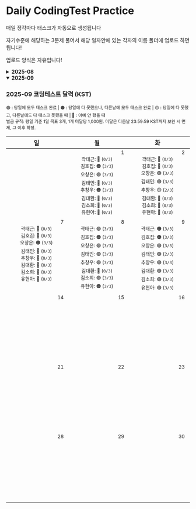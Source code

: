 # Daily CodingTest Practice
매일 정각마다 태스크가 자동으로 생성됩니다

자기수준에 해당하는 3문제 풀어서 해당 일자안에 있는 각자의 이름 폴더에 업로드 하면 됩니다!

업로드 양식은 자유입니다!

<!-- PROGRESS_START -->
<details><summary><strong>2025-08</strong></summary>

### 2025-08 코딩테스트 달력 (KST)

<sub>🟢 : 당일에 모두 태스크 완료 | 🟠 : 당일에 다 못했으나, 다른날에 모두 태스크 완료 | 🟡 : 당일에 다 못했고, 다른날에도 다 태스크 못했을 때 | 🔴 : 아예 안 했을 때<br>벌금 규칙: 평일 기준 1일 목표 3개, 1개 미달당 1,000원. 미달은 다음날 23:59:59 KST까지 보완 시 면제, 그 이후 확정.</sub>

<table><thead><tr><th>일</th><th>월</th><th>화</th><th>수</th><th>목</th><th>금</th><th>토</th><th>벌금(주)</th></tr></thead><tbody><tr><td></td><td></td><td></td><td></td><td></td><td align="center" valign="top" style="min-width:150px"><div align="right"><sub>1</sub></div><div style='font-size:13px'>곽태근: 🔴 (<code>0/3</code>)</div><div style='font-size:13px'>김호집: 🔴 (<code>0/3</code>)</div><div style='font-size:13px'>오창은: 🔴 (<code>0/3</code>)</div><div style='font-size:13px'>김태민: 🔴 (<code>0/3</code>)</div><div style='font-size:13px'>추창우: 🔴 (<code>0/3</code>)</div><div style='font-size:13px'>김대환: 🔴 (<code>0/3</code>)</div><div style='font-size:13px'>김소희: 🔴 (<code>0/3</code>)</div><div style='font-size:13px'>유현아: 🔴 (<code>0/3</code>)</div></td><td align="center" valign="top" style="min-width:150px"><div align="right"><sub>2</sub></div><div style='font-size:13px'>곽태근: 🔴 (<code>0/3</code>)</div><div style='font-size:13px'>김호집: 🔴 (<code>0/3</code>)</div><div style='font-size:13px'>오창은: 🔴 (<code>0/3</code>)</div><div style='font-size:13px'>김태민: 🔴 (<code>0/3</code>)</div><div style='font-size:13px'>추창우: 🔴 (<code>0/3</code>)</div><div style='font-size:13px'>김대환: 🔴 (<code>0/3</code>)</div><div style='font-size:13px'>김소희: 🔴 (<code>0/3</code>)</div><div style='font-size:13px'>유현아: 🔴 (<code>0/3</code>)</div></td><td align="left" valign="top" style="min-width:160px"><div><sub>2025-08-01 ~ 2025-08-02</sub></div><div style='font-size:13px'>곽태근: 3,000원</div><div style='font-size:13px'>김호집: 3,000원</div><div style='font-size:13px'>오창은: 3,000원</div><div style='font-size:13px'>김태민: 3,000원</div><div style='font-size:13px'>추창우: 3,000원</div><div style='font-size:13px'>김대환: 3,000원</div><div style='font-size:13px'>김소희: 3,000원</div><div style='font-size:13px'>유현아: 3,000원</div></td></tr><tr><td align="center" valign="top" style="min-width:150px"><div align="right"><sub>3</sub></div><div style='font-size:13px'>곽태근: 🔴 (<code>0/3</code>)</div><div style='font-size:13px'>김호집: 🔴 (<code>0/3</code>)</div><div style='font-size:13px'>오창은: 🔴 (<code>0/3</code>)</div><div style='font-size:13px'>김태민: 🔴 (<code>0/3</code>)</div><div style='font-size:13px'>추창우: 🔴 (<code>0/3</code>)</div><div style='font-size:13px'>김대환: 🔴 (<code>0/3</code>)</div><div style='font-size:13px'>김소희: 🔴 (<code>0/3</code>)</div><div style='font-size:13px'>유현아: 🔴 (<code>0/3</code>)</div></td><td align="center" valign="top" style="min-width:150px"><div align="right"><sub>4</sub></div><div style='font-size:13px'>곽태근: 🔴 (<code>0/3</code>)</div><div style='font-size:13px'>김호집: 🔴 (<code>0/3</code>)</div><div style='font-size:13px'>오창은: 🔴 (<code>0/3</code>)</div><div style='font-size:13px'>김태민: 🔴 (<code>0/3</code>)</div><div style='font-size:13px'>추창우: 🔴 (<code>0/3</code>)</div><div style='font-size:13px'>김대환: 🔴 (<code>0/3</code>)</div><div style='font-size:13px'>김소희: 🔴 (<code>0/3</code>)</div><div style='font-size:13px'>유현아: 🔴 (<code>0/3</code>)</div></td><td align="center" valign="top" style="min-width:150px"><div align="right"><sub>5</sub></div><div style='font-size:13px'>곽태근: 🔴 (<code>0/3</code>)</div><div style='font-size:13px'>김호집: 🔴 (<code>0/3</code>)</div><div style='font-size:13px'>오창은: 🔴 (<code>0/3</code>)</div><div style='font-size:13px'>김태민: 🔴 (<code>0/3</code>)</div><div style='font-size:13px'>추창우: 🔴 (<code>0/3</code>)</div><div style='font-size:13px'>김대환: 🔴 (<code>0/3</code>)</div><div style='font-size:13px'>김소희: 🔴 (<code>0/3</code>)</div><div style='font-size:13px'>유현아: 🔴 (<code>0/3</code>)</div></td><td align="center" valign="top" style="min-width:150px"><div align="right"><sub>6</sub></div><div style='font-size:13px'>곽태근: 🔴 (<code>0/3</code>)</div><div style='font-size:13px'>김호집: 🔴 (<code>0/3</code>)</div><div style='font-size:13px'>오창은: 🔴 (<code>0/3</code>)</div><div style='font-size:13px'>김태민: 🔴 (<code>0/3</code>)</div><div style='font-size:13px'>추창우: 🔴 (<code>0/3</code>)</div><div style='font-size:13px'>김대환: 🔴 (<code>0/3</code>)</div><div style='font-size:13px'>김소희: 🔴 (<code>0/3</code>)</div><div style='font-size:13px'>유현아: 🔴 (<code>0/3</code>)</div></td><td align="center" valign="top" style="min-width:150px"><div align="right"><sub>7</sub></div><div style='font-size:13px'>곽태근: 🔴 (<code>0/3</code>)</div><div style='font-size:13px'>김호집: 🔴 (<code>0/3</code>)</div><div style='font-size:13px'>오창은: 🔴 (<code>0/3</code>)</div><div style='font-size:13px'>김태민: 🔴 (<code>0/3</code>)</div><div style='font-size:13px'>추창우: 🔴 (<code>0/3</code>)</div><div style='font-size:13px'>김대환: 🔴 (<code>0/3</code>)</div><div style='font-size:13px'>김소희: 🔴 (<code>0/3</code>)</div><div style='font-size:13px'>유현아: 🔴 (<code>0/3</code>)</div></td><td align="center" valign="top" style="min-width:150px"><div align="right"><sub>8</sub></div><div style='font-size:13px'>곽태근: 🔴 (<code>0/3</code>)</div><div style='font-size:13px'>김호집: 🔴 (<code>0/3</code>)</div><div style='font-size:13px'>오창은: 🔴 (<code>0/3</code>)</div><div style='font-size:13px'>김태민: 🔴 (<code>0/3</code>)</div><div style='font-size:13px'>추창우: 🔴 (<code>0/3</code>)</div><div style='font-size:13px'>김대환: 🔴 (<code>0/3</code>)</div><div style='font-size:13px'>김소희: 🔴 (<code>0/3</code>)</div><div style='font-size:13px'>유현아: 🔴 (<code>0/3</code>)</div></td><td align="center" valign="top" style="min-width:150px"><div align="right"><sub>9</sub></div><div style='font-size:13px'>곽태근: 🔴 (<code>0/3</code>)</div><div style='font-size:13px'>김호집: 🔴 (<code>0/3</code>)</div><div style='font-size:13px'>오창은: 🔴 (<code>0/3</code>)</div><div style='font-size:13px'>김태민: 🔴 (<code>0/3</code>)</div><div style='font-size:13px'>추창우: 🔴 (<code>0/3</code>)</div><div style='font-size:13px'>김대환: 🔴 (<code>0/3</code>)</div><div style='font-size:13px'>김소희: 🔴 (<code>0/3</code>)</div><div style='font-size:13px'>유현아: 🔴 (<code>0/3</code>)</div></td><td align="left" valign="top" style="min-width:160px"><div><sub>2025-08-03 ~ 2025-08-09</sub></div><div style='font-size:13px'>곽태근: 15,000원</div><div style='font-size:13px'>김호집: 15,000원</div><div style='font-size:13px'>오창은: 15,000원</div><div style='font-size:13px'>김태민: 15,000원</div><div style='font-size:13px'>추창우: 15,000원</div><div style='font-size:13px'>김대환: 15,000원</div><div style='font-size:13px'>김소희: 15,000원</div><div style='font-size:13px'>유현아: 15,000원</div></td></tr><tr><td align="center" valign="top" style="min-width:150px"><div align="right"><sub>10</sub></div><div style='font-size:13px'>곽태근: 🔴 (<code>0/3</code>)</div><div style='font-size:13px'>김호집: 🔴 (<code>0/3</code>)</div><div style='font-size:13px'>오창은: 🔴 (<code>0/3</code>)</div><div style='font-size:13px'>김태민: 🔴 (<code>0/3</code>)</div><div style='font-size:13px'>추창우: 🔴 (<code>0/3</code>)</div><div style='font-size:13px'>김대환: 🔴 (<code>0/3</code>)</div><div style='font-size:13px'>김소희: 🔴 (<code>0/3</code>)</div><div style='font-size:13px'>유현아: 🔴 (<code>0/3</code>)</div></td><td align="center" valign="top" style="min-width:150px"><div align="right"><sub>11</sub></div><div style='font-size:13px'>곽태근: 🔴 (<code>0/3</code>)</div><div style='font-size:13px'>김호집: 🔴 (<code>0/3</code>)</div><div style='font-size:13px'>오창은: 🔴 (<code>0/3</code>)</div><div style='font-size:13px'>김태민: 🔴 (<code>0/3</code>)</div><div style='font-size:13px'>추창우: 🔴 (<code>0/3</code>)</div><div style='font-size:13px'>김대환: 🔴 (<code>0/3</code>)</div><div style='font-size:13px'>김소희: 🔴 (<code>0/3</code>)</div><div style='font-size:13px'>유현아: 🔴 (<code>0/3</code>)</div></td><td align="center" valign="top" style="min-width:150px"><div align="right"><sub>12</sub></div><div style='font-size:13px'>곽태근: 🟢 (<code>0/3</code>)</div><div style='font-size:13px'>김호집: 🟢 (<code>0/3</code>)</div><div style='font-size:13px'>오창은: 🟢 (<code>0/3</code>)</div><div style='font-size:13px'>김태민: 🟢 (<code>0/3</code>)</div><div style='font-size:13px'>추창우: 🟢 (<code>0/3</code>)</div><div style='font-size:13px'>김대환: 🔴 (<code>0/3</code>)</div><div style='font-size:13px'>김소희: 🔴 (<code>0/3</code>)</div><div style='font-size:13px'>유현아: 🔴 (<code>0/3</code>)</div></td><td align="center" valign="top" style="min-width:150px"><div align="right"><sub>13</sub></div><div style='font-size:13px'>곽태근: 🟢 (<code>3/3</code>)</div><div style='font-size:13px'>김호집: 🟢 (<code>3/3</code>)</div><div style='font-size:13px'>오창은: 🟢 (<code>4/3</code>)</div><div style='font-size:13px'>김태민: 🟢 (<code>3/3</code>)</div><div style='font-size:13px'>추창우: 🟠 (<code>3/3</code>)</div><div style='font-size:13px'>김대환: 🔴 (<code>0/3</code>)</div><div style='font-size:13px'>김소희: 🔴 (<code>0/3</code>)</div><div style='font-size:13px'>유현아: 🔴 (<code>0/3</code>)</div></td><td align="center" valign="top" style="min-width:150px"><div align="right"><sub>14</sub></div><div style='font-size:13px'>곽태근: 🟠 (<code>3/3</code>)</div><div style='font-size:13px'>김호집: 🟢 (<code>3/3</code>)</div><div style='font-size:13px'>오창은: 🟢 (<code>3/3</code>)</div><div style='font-size:13px'>김태민: 🟢 (<code>3/3</code>)</div><div style='font-size:13px'>추창우: 🟠 (<code>3/3</code>)</div><div style='font-size:13px'>김대환: 🔴 (<code>0/3</code>)</div><div style='font-size:13px'>김소희: 🔴 (<code>0/3</code>)</div><div style='font-size:13px'>유현아: 🔴 (<code>0/3</code>)</div></td><td align="center" valign="top" style="min-width:150px"><div align="right"><sub>15</sub></div><div style='font-size:13px'>곽태근: 🔴 (<code>0/3</code>)</div><div style='font-size:13px'>김호집: 🟠 (<code>3/3</code>)</div><div style='font-size:13px'>오창은: 🟠 (<code>3/3</code>)</div><div style='font-size:13px'>김태민: 🟢 (<code>3/3</code>)</div><div style='font-size:13px'>추창우: 🟠 (<code>3/3</code>)</div><div style='font-size:13px'>김대환: 🔴 (<code>0/3</code>)</div><div style='font-size:13px'>김소희: 🔴 (<code>0/3</code>)</div><div style='font-size:13px'>유현아: 🔴 (<code>0/3</code>)</div></td><td align="center" valign="top" style="min-width:150px"><div align="right"><sub>16</sub></div><div style='font-size:13px'>곽태근: 🔴 (<code>0/3</code>)</div><div style='font-size:13px'>김호집: 🟠 (<code>3/3</code>)</div><div style='font-size:13px'>오창은: 🟢 (<code>3/3</code>)</div><div style='font-size:13px'>김태민: 🟠 (<code>3/3</code>)</div><div style='font-size:13px'>추창우: 🟠 (<code>3/3</code>)</div><div style='font-size:13px'>김대환: 🔴 (<code>0/3</code>)</div><div style='font-size:13px'>김소희: 🔴 (<code>0/3</code>)</div><div style='font-size:13px'>유현아: 🔴 (<code>0/3</code>)</div></td><td align="left" valign="top" style="min-width:160px"><div><sub>2025-08-10 ~ 2025-08-16</sub></div><div style='font-size:13px'>곽태근: 9,000원</div><div style='font-size:13px'>김호집: 9,000원</div><div style='font-size:13px'>오창은: 6,000원</div><div style='font-size:13px'>김태민: 6,000원</div><div style='font-size:13px'>추창우: 6,000원</div><div style='font-size:13px'>김대환: 15,000원</div><div style='font-size:13px'>김소희: 15,000원</div><div style='font-size:13px'>유현아: 15,000원</div></td></tr><tr><td align="center" valign="top" style="min-width:150px"><div align="right"><sub>17</sub></div><div style='font-size:13px'>곽태근: 🔴 (<code>0/3</code>)</div><div style='font-size:13px'>김호집: 🟠 (<code>3/3</code>)</div><div style='font-size:13px'>오창은: 🟠 (<code>3/3</code>)</div><div style='font-size:13px'>김태민: 🟡 (<code>1/3</code>)</div><div style='font-size:13px'>추창우: 🟠 (<code>3/3</code>)</div><div style='font-size:13px'>김대환: 🔴 (<code>0/3</code>)</div><div style='font-size:13px'>김소희: 🔴 (<code>0/3</code>)</div><div style='font-size:13px'>유현아: 🔴 (<code>0/3</code>)</div></td><td align="center" valign="top" style="min-width:150px"><div align="right"><sub>18</sub></div><div style='font-size:13px'>곽태근: 🟢 (<code>3/3</code>)</div><div style='font-size:13px'>김호집: 🟠 (<code>3/3</code>)</div><div style='font-size:13px'>오창은: 🟢 (<code>3/3</code>)</div><div style='font-size:13px'>김태민: 🟢 (<code>3/3</code>)</div><div style='font-size:13px'>추창우: 🟠 (<code>3/3</code>)</div><div style='font-size:13px'>김대환: 🔴 (<code>0/3</code>)</div><div style='font-size:13px'>김소희: 🔴 (<code>0/3</code>)</div><div style='font-size:13px'>유현아: 🔴 (<code>0/3</code>)</div></td><td align="center" valign="top" style="min-width:150px"><div align="right"><sub>19</sub></div><div style='font-size:13px'>곽태근: 🟢 (<code>3/3</code>)</div><div style='font-size:13px'>김호집: 🟠 (<code>3/3</code>)</div><div style='font-size:13px'>오창은: 🟢 (<code>3/3</code>)</div><div style='font-size:13px'>김태민: 🟢 (<code>3/3</code>)</div><div style='font-size:13px'>추창우: 🔴 (<code>0/3</code>)</div><div style='font-size:13px'>김대환: 🔴 (<code>0/3</code>)</div><div style='font-size:13px'>김소희: 🔴 (<code>0/3</code>)</div><div style='font-size:13px'>유현아: 🔴 (<code>0/3</code>)</div></td><td align="center" valign="top" style="min-width:150px"><div align="right"><sub>20</sub></div><div style='font-size:13px'>곽태근: 🟢 (<code>3/3</code>)</div><div style='font-size:13px'>김호집: 🟠 (<code>3/3</code>)</div><div style='font-size:13px'>오창은: 🟢 (<code>3/3</code>)</div><div style='font-size:13px'>김태민: 🟢 (<code>3/3</code>)</div><div style='font-size:13px'>추창우: 🔴 (<code>0/3</code>)</div><div style='font-size:13px'>김대환: 🔴 (<code>0/3</code>)</div><div style='font-size:13px'>김소희: 🔴 (<code>0/3</code>)</div><div style='font-size:13px'>유현아: 🔴 (<code>0/3</code>)</div></td><td align="center" valign="top" style="min-width:150px"><div align="right"><sub>21</sub></div><div style='font-size:13px'>곽태근: 🟡 (<code>1/3</code>)</div><div style='font-size:13px'>김호집: 🟠 (<code>3/3</code>)</div><div style='font-size:13px'>오창은: 🟢 (<code>3/3</code>)</div><div style='font-size:13px'>김태민: 🟢 (<code>3/3</code>)</div><div style='font-size:13px'>추창우: 🔴 (<code>0/3</code>)</div><div style='font-size:13px'>김대환: 🔴 (<code>0/3</code>)</div><div style='font-size:13px'>김소희: 🔴 (<code>0/3</code>)</div><div style='font-size:13px'>유현아: 🔴 (<code>0/3</code>)</div></td><td align="center" valign="top" style="min-width:150px"><div align="right"><sub>22</sub></div><div style='font-size:13px'>곽태근: 🔴 (<code>0/3</code>)</div><div style='font-size:13px'>김호집: 🔴 (<code>0/3</code>)</div><div style='font-size:13px'>오창은: 🟢 (<code>3/3</code>)</div><div style='font-size:13px'>김태민: 🟢 (<code>3/3</code>)</div><div style='font-size:13px'>추창우: 🔴 (<code>0/3</code>)</div><div style='font-size:13px'>김대환: 🔴 (<code>0/3</code>)</div><div style='font-size:13px'>김소희: 🔴 (<code>0/3</code>)</div><div style='font-size:13px'>유현아: 🔴 (<code>0/3</code>)</div></td><td align="center" valign="top" style="min-width:150px"><div align="right"><sub>23</sub></div><div style='font-size:13px'>곽태근: 🔴 (<code>0/3</code>)</div><div style='font-size:13px'>김호집: 🔴 (<code>0/3</code>)</div><div style='font-size:13px'>오창은: 🟢 (<code>3/3</code>)</div><div style='font-size:13px'>김태민: 🔴 (<code>0/3</code>)</div><div style='font-size:13px'>추창우: 🔴 (<code>0/3</code>)</div><div style='font-size:13px'>김대환: 🔴 (<code>0/3</code>)</div><div style='font-size:13px'>김소희: 🔴 (<code>0/3</code>)</div><div style='font-size:13px'>유현아: 🔴 (<code>0/3</code>)</div></td><td align="left" valign="top" style="min-width:160px"><div><sub>2025-08-17 ~ 2025-08-23</sub></div><div style='font-size:13px'>곽태근: 5,000원</div><div style='font-size:13px'>김호집: 12,000원</div><div style='font-size:13px'>오창은: 0원</div><div style='font-size:13px'>김태민: 0원</div><div style='font-size:13px'>추창우: 12,000원</div><div style='font-size:13px'>김대환: 15,000원</div><div style='font-size:13px'>김소희: 15,000원</div><div style='font-size:13px'>유현아: 15,000원</div></td></tr><tr><td align="center" valign="top" style="min-width:150px"><div align="right"><sub>24</sub></div><div style='font-size:13px'>곽태근: 🔴 (<code>0/3</code>)</div><div style='font-size:13px'>김호집: 🔴 (<code>0/3</code>)</div><div style='font-size:13px'>오창은: 🟢 (<code>3/3</code>)</div><div style='font-size:13px'>김태민: 🔴 (<code>0/3</code>)</div><div style='font-size:13px'>추창우: 🔴 (<code>0/3</code>)</div><div style='font-size:13px'>김대환: 🔴 (<code>0/3</code>)</div><div style='font-size:13px'>김소희: 🔴 (<code>0/3</code>)</div><div style='font-size:13px'>유현아: 🔴 (<code>0/3</code>)</div></td><td align="center" valign="top" style="min-width:150px"><div align="right"><sub>25</sub></div><div style='font-size:13px'>곽태근: 🔴 (<code>0/3</code>)</div><div style='font-size:13px'>김호집: 🔴 (<code>0/3</code>)</div><div style='font-size:13px'>오창은: 🟢 (<code>3/3</code>)</div><div style='font-size:13px'>김태민: 🟢 (<code>3/3</code>)</div><div style='font-size:13px'>추창우: 🟡 (<code>1/3</code>)</div><div style='font-size:13px'>김대환: 🔴 (<code>0/3</code>)</div><div style='font-size:13px'>김소희: 🔴 (<code>0/3</code>)</div><div style='font-size:13px'>유현아: 🔴 (<code>0/3</code>)</div></td><td align="center" valign="top" style="min-width:150px"><div align="right"><sub>26</sub></div><div style='font-size:13px'>곽태근: 🔴 (<code>0/3</code>)</div><div style='font-size:13px'>김호집: 🔴 (<code>0/3</code>)</div><div style='font-size:13px'>오창은: 🟢 (<code>3/3</code>)</div><div style='font-size:13px'>김태민: 🟢 (<code>3/3</code>)</div><div style='font-size:13px'>추창우: 🔴 (<code>0/3</code>)</div><div style='font-size:13px'>김대환: 🔴 (<code>0/3</code>)</div><div style='font-size:13px'>김소희: 🔴 (<code>0/3</code>)</div><div style='font-size:13px'>유현아: 🔴 (<code>0/3</code>)</div></td><td align="center" valign="top" style="min-width:150px"><div align="right"><sub>27</sub></div><div style='font-size:13px'>곽태근: 🔴 (<code>0/3</code>)</div><div style='font-size:13px'>김호집: 🔴 (<code>0/3</code>)</div><div style='font-size:13px'>오창은: 🟢 (<code>3/3</code>)</div><div style='font-size:13px'>김태민: 🟢 (<code>4/3</code>)</div><div style='font-size:13px'>추창우: 🔴 (<code>0/3</code>)</div><div style='font-size:13px'>김대환: 🔴 (<code>0/3</code>)</div><div style='font-size:13px'>김소희: 🔴 (<code>0/3</code>)</div><div style='font-size:13px'>유현아: 🔴 (<code>0/3</code>)</div></td><td align="center" valign="top" style="min-width:150px"><div align="right"><sub>28</sub></div><div style='font-size:13px'>곽태근: 🔴 (<code>0/3</code>)</div><div style='font-size:13px'>김호집: 🔴 (<code>0/3</code>)</div><div style='font-size:13px'>오창은: 🟢 (<code>3/3</code>)</div><div style='font-size:13px'>김태민: 🟢 (<code>3/3</code>)</div><div style='font-size:13px'>추창우: 🟡 (<code>2/3</code>)</div><div style='font-size:13px'>김대환: 🔴 (<code>0/3</code>)</div><div style='font-size:13px'>김소희: 🔴 (<code>0/3</code>)</div><div style='font-size:13px'>유현아: 🔴 (<code>0/3</code>)</div></td><td align="center" valign="top" style="min-width:150px"><div align="right"><sub>29</sub></div><div style='font-size:13px'>곽태근: 🔴 (<code>0/3</code>)</div><div style='font-size:13px'>김호집: 🔴 (<code>0/3</code>)</div><div style='font-size:13px'>오창은: 🟢 (<code>3/3</code>)</div><div style='font-size:13px'>김태민: 🟢 (<code>2/3</code>)</div><div style='font-size:13px'>추창우: 🔴 (<code>0/3</code>)</div><div style='font-size:13px'>김대환: 🔴 (<code>0/3</code>)</div><div style='font-size:13px'>김소희: 🔴 (<code>0/3</code>)</div><div style='font-size:13px'>유현아: 🔴 (<code>0/3</code>)</div></td><td align="center" valign="top" style="min-width:150px"><div align="right"><sub>30</sub></div><div style='font-size:13px'>곽태근: 🔴 (<code>0/3</code>)</div><div style='font-size:13px'>김호집: 🔴 (<code>0/3</code>)</div><div style='font-size:13px'>오창은: 🟢 (<code>3/3</code>)</div><div style='font-size:13px'>김태민: 🔴 (<code>0/3</code>)</div><div style='font-size:13px'>추창우: 🔴 (<code>0/3</code>)</div><div style='font-size:13px'>김대환: 🔴 (<code>0/3</code>)</div><div style='font-size:13px'>김소희: 🔴 (<code>0/3</code>)</div><div style='font-size:13px'>유현아: 🔴 (<code>0/3</code>)</div></td><td align="left" valign="top" style="min-width:160px"><div><sub>2025-08-24 ~ 2025-08-30</sub></div><div style='font-size:13px'>곽태근: 15,000원</div><div style='font-size:13px'>김호집: 15,000원</div><div style='font-size:13px'>오창은: 0원</div><div style='font-size:13px'>김태민: 1,000원</div><div style='font-size:13px'>추창우: 14,000원</div><div style='font-size:13px'>김대환: 15,000원</div><div style='font-size:13px'>김소희: 15,000원</div><div style='font-size:13px'>유현아: 15,000원</div></td></tr><tr><td align="center" valign="top" style="min-width:150px"><div align="right"><sub>31</sub></div><div style='font-size:13px'>곽태근: 🔴 (<code>0/3</code>)</div><div style='font-size:13px'>김호집: 🔴 (<code>0/3</code>)</div><div style='font-size:13px'>오창은: 🟢 (<code>3/3</code>)</div><div style='font-size:13px'>김태민: 🔴 (<code>0/3</code>)</div><div style='font-size:13px'>추창우: 🔴 (<code>0/3</code>)</div><div style='font-size:13px'>김대환: 🔴 (<code>0/3</code>)</div><div style='font-size:13px'>김소희: 🔴 (<code>0/3</code>)</div><div style='font-size:13px'>유현아: 🔴 (<code>0/3</code>)</div></td><td></td><td></td><td></td><td></td><td></td><td></td><td align="left" valign="top" style="min-width:160px"><div><sub>2025-08-31 ~ 2025-08-31</sub></div><div style='font-size:13px'>곽태근: 0원</div><div style='font-size:13px'>김호집: 0원</div><div style='font-size:13px'>오창은: 0원</div><div style='font-size:13px'>김태민: 0원</div><div style='font-size:13px'>추창우: 0원</div><div style='font-size:13px'>김대환: 0원</div><div style='font-size:13px'>김소희: 0원</div><div style='font-size:13px'>유현아: 0원</div></td></tr></tbody></table>

</details>

<details open><summary><strong>2025-09</strong></summary>

### 2025-09 코딩테스트 달력 (KST)

<sub>🟢 : 당일에 모두 태스크 완료 | 🟠 : 당일에 다 못했으나, 다른날에 모두 태스크 완료 | 🟡 : 당일에 다 못했고, 다른날에도 다 태스크 못했을 때 | 🔴 : 아예 안 했을 때<br>벌금 규칙: 평일 기준 1일 목표 3개, 1개 미달당 1,000원. 미달은 다음날 23:59:59 KST까지 보완 시 면제, 그 이후 확정.</sub>

<table><thead><tr><th>일</th><th>월</th><th>화</th><th>수</th><th>목</th><th>금</th><th>토</th><th>벌금(주)</th></tr></thead><tbody><tr><td></td><td align="center" valign="top" style="min-width:150px"><div align="right"><sub>1</sub></div><div style='font-size:13px'>곽태근: 🔴 (<code>0/3</code>)</div><div style='font-size:13px'>김호집: 🟠 (<code>3/3</code>)</div><div style='font-size:13px'>오창은: 🟢 (<code>3/3</code>)</div><div style='font-size:13px'>김태민: 🔴 (<code>0/3</code>)</div><div style='font-size:13px'>추창우: 🟠 (<code>3/3</code>)</div><div style='font-size:13px'>김대환: 🔴 (<code>0/3</code>)</div><div style='font-size:13px'>김소희: 🔴 (<code>0/3</code>)</div><div style='font-size:13px'>유현아: 🔴 (<code>0/3</code>)</div></td><td align="center" valign="top" style="min-width:150px"><div align="right"><sub>2</sub></div><div style='font-size:13px'>곽태근: 🔴 (<code>0/3</code>)</div><div style='font-size:13px'>김호집: 🔴 (<code>0/3</code>)</div><div style='font-size:13px'>오창은: 🟢 (<code>3/3</code>)</div><div style='font-size:13px'>김태민: 🟢 (<code>3/3</code>)</div><div style='font-size:13px'>추창우: 🟡 (<code>2/3</code>)</div><div style='font-size:13px'>김대환: 🔴 (<code>0/3</code>)</div><div style='font-size:13px'>김소희: 🔴 (<code>0/3</code>)</div><div style='font-size:13px'>유현아: 🔴 (<code>0/3</code>)</div></td><td align="center" valign="top" style="min-width:150px"><div align="right"><sub>3</sub></div><div style='font-size:13px'>곽태근: 🔴 (<code>0/3</code>)</div><div style='font-size:13px'>김호집: 🔴 (<code>0/3</code>)</div><div style='font-size:13px'>오창은: 🟢 (<code>3/3</code>)</div><div style='font-size:13px'>김태민: 🟢 (<code>3/3</code>)</div><div style='font-size:13px'>추창우: 🔴 (<code>0/3</code>)</div><div style='font-size:13px'>김대환: 🟠 (<code>3/3</code>)</div><div style='font-size:13px'>김소희: 🔴 (<code>0/3</code>)</div><div style='font-size:13px'>유현아: 🔴 (<code>0/3</code>)</div></td><td align="center" valign="top" style="min-width:150px"><div align="right"><sub>4</sub></div><div style='font-size:13px'>곽태근: 🔴 (<code>0/3</code>)</div><div style='font-size:13px'>김호집: 🔴 (<code>0/3</code>)</div><div style='font-size:13px'>오창은: 🟢 (<code>3/3</code>)</div><div style='font-size:13px'>김태민: 🟡 (<code>1/3</code>)</div><div style='font-size:13px'>추창우: 🟡 (<code>1/3</code>)</div><div style='font-size:13px'>김대환: 🟢 (<code>2/3</code>)</div><div style='font-size:13px'>김소희: 🔴 (<code>0/3</code>)</div><div style='font-size:13px'>유현아: 🔴 (<code>0/3</code>)</div></td><td align="center" valign="top" style="min-width:150px"><div align="right"><sub>5</sub></div><div style='font-size:13px'>곽태근: 🔴 (<code>0/3</code>)</div><div style='font-size:13px'>김호집: 🔴 (<code>0/3</code>)</div><div style='font-size:13px'>오창은: 🟢 (<code>3/3</code>)</div><div style='font-size:13px'>김태민: 🔴 (<code>0/3</code>)</div><div style='font-size:13px'>추창우: 🔴 (<code>0/3</code>)</div><div style='font-size:13px'>김대환: 🔴 (<code>0/3</code>)</div><div style='font-size:13px'>김소희: 🟠 (<code>3/3</code>)</div><div style='font-size:13px'>유현아: 🔴 (<code>0/3</code>)</div></td><td align="center" valign="top" style="min-width:150px"><div align="right"><sub>6</sub></div><div style='font-size:13px'>곽태근: 🔴 (<code>0/3</code>)</div><div style='font-size:13px'>김호집: 🔴 (<code>0/3</code>)</div><div style='font-size:13px'>오창은: 🟢 (<code>3/3</code>)</div><div style='font-size:13px'>김태민: 🔴 (<code>0/3</code>)</div><div style='font-size:13px'>추창우: 🔴 (<code>0/3</code>)</div><div style='font-size:13px'>김대환: 🔴 (<code>0/3</code>)</div><div style='font-size:13px'>김소희: 🔴 (<code>0/3</code>)</div><div style='font-size:13px'>유현아: 🔴 (<code>0/3</code>)</div></td><td align="left" valign="top" style="min-width:160px"><div><sub>2025-09-01 ~ 2025-09-06</sub></div><div style='font-size:13px'>곽태근: 15,000원</div><div style='font-size:13px'>김호집: 12,000원</div><div style='font-size:13px'>오창은: 0원</div><div style='font-size:13px'>김태민: 8,000원</div><div style='font-size:13px'>추창우: 10,000원</div><div style='font-size:13px'>김대환: 10,000원</div><div style='font-size:13px'>김소희: 12,000원</div><div style='font-size:13px'>유현아: 15,000원</div></td></tr><tr><td align="center" valign="top" style="min-width:150px"><div align="right"><sub>7</sub></div><div style='font-size:13px'>곽태근: 🔴 (<code>0/3</code>)</div><div style='font-size:13px'>김호집: 🔴 (<code>0/3</code>)</div><div style='font-size:13px'>오창은: 🟠 (<code>3/3</code>)</div><div style='font-size:13px'>김태민: 🔴 (<code>0/3</code>)</div><div style='font-size:13px'>추창우: 🔴 (<code>0/3</code>)</div><div style='font-size:13px'>김대환: 🔴 (<code>0/3</code>)</div><div style='font-size:13px'>김소희: 🔴 (<code>0/3</code>)</div><div style='font-size:13px'>유현아: 🔴 (<code>0/3</code>)</div></td><td align="center" valign="top" style="min-width:150px"><div align="right"><sub>8</sub></div><div style='font-size:13px'>곽태근: 🟢 (<code>3/3</code>)</div><div style='font-size:13px'>김호집: 🟠 (<code>3/3</code>)</div><div style='font-size:13px'>오창은: 🟢 (<code>3/3</code>)</div><div style='font-size:13px'>김태민: 🟢 (<code>3/3</code>)</div><div style='font-size:13px'>추창우: 🟢 (<code>3/3</code>)</div><div style='font-size:13px'>김대환: 🔴 (<code>0/3</code>)</div><div style='font-size:13px'>김소희: 🟢 (<code>3/3</code>)</div><div style='font-size:13px'>유현아: 🟠 (<code>3/3</code>)</div></td><td align="center" valign="top" style="min-width:150px"><div align="right"><sub>9</sub></div><div style='font-size:13px'>곽태근: 🟠 (<code>3/3</code>)</div><div style='font-size:13px'>김호집: 🟠 (<code>3/3</code>)</div><div style='font-size:13px'>오창은: 🟢 (<code>3/3</code>)</div><div style='font-size:13px'>김태민: 🟢 (<code>2/3</code>)</div><div style='font-size:13px'>추창우: 🟢 (<code>3/3</code>)</div><div style='font-size:13px'>김대환: 🟢 (<code>3/3</code>)</div><div style='font-size:13px'>김소희: 🟢 (<code>3/3</code>)</div><div style='font-size:13px'>유현아: 🟢 (<code>3/3</code>)</div></td><td align="center" valign="top" style="min-width:150px"><div align="right"><sub>10</sub></div><div style='font-size:13px'>곽태근: 🟠 (<code>3/3</code>)</div><div style='font-size:13px'>김호집: 🔴 (<code>0/3</code>)</div><div style='font-size:13px'>오창은: 🟢 (<code>3/3</code>)</div><div style='font-size:13px'>김태민: 🟡 (<code>1/3</code>)</div><div style='font-size:13px'>추창우: 🟢 (<code>3/3</code>)</div><div style='font-size:13px'>김대환: 🔴 (<code>0/3</code>)</div><div style='font-size:13px'>김소희: 🟢 (<code>3/3</code>)</div><div style='font-size:13px'>유현아: 🟠 (<code>3/3</code>)</div></td><td align="center" valign="top" style="min-width:150px"><div align="right"><sub>11</sub></div><div style='font-size:13px'>곽태근: 🟠 (<code>3/3</code>)</div><div style='font-size:13px'>김호집: 🟠 (<code>3/3</code>)</div><div style='font-size:13px'>오창은: 🟢 (<code>3/3</code>)</div><div style='font-size:13px'>김태민: 🟢 (<code>3/3</code>)</div><div style='font-size:13px'>추창우: 🟠 (<code>3/3</code>)</div><div style='font-size:13px'>김대환: 🔴 (<code>0/3</code>)</div><div style='font-size:13px'>김소희: 🟢 (<code>2/3</code>)</div><div style='font-size:13px'>유현아: 🟠 (<code>3/3</code>)</div></td><td align="center" valign="top" style="min-width:150px"><div align="right"><sub>12</sub></div><div style='font-size:13px'>곽태근: 🔴 (<code>0/3</code>)</div><div style='font-size:13px'>김호집: 🟠 (<code>3/3</code>)</div><div style='font-size:13px'>오창은: 🟠 (<code>3/3</code>)</div><div style='font-size:13px'>김태민: 🟠 (<code>3/3</code>)</div><div style='font-size:13px'>추창우: 🟠 (<code>3/3</code>)</div><div style='font-size:13px'>김대환: 🔴 (<code>0/3</code>)</div><div style='font-size:13px'>김소희: 🟢 (<code>3/3</code>)</div><div style='font-size:13px'>유현아: 🟠 (<code>3/3</code>)</div></td><td align="center" valign="top" style="min-width:150px"><div align="right"><sub>13</sub></div><div style='font-size:13px'>곽태근: 🔴 (<code>0/3</code>)</div><div style='font-size:13px'>김호집: 🔴 (<code>0/3</code>)</div><div style='font-size:13px'>오창은: 🔴 (<code>0/3</code>)</div><div style='font-size:13px'>김태민: 🟡 (<code>0/3</code>)</div><div style='font-size:13px'>추창우: 🔴 (<code>0/3</code>)</div><div style='font-size:13px'>김대환: 🔴 (<code>0/3</code>)</div><div style='font-size:13px'>김소희: 🔴 (<code>0/3</code>)</div><div style='font-size:13px'>유현아: 🔴 (<code>0/3</code>)</div></td><td align="left" valign="top" style="min-width:160px"><div><sub>2025-09-07 ~ 2025-09-13</sub></div><div style='font-size:13px'>곽태근: 3,000원</div><div style='font-size:13px'>김호집: 3,000원</div><div style='font-size:13px'>오창은: 0원</div><div style='font-size:13px'>김태민: 3,000원</div><div style='font-size:13px'>추창우: 0원</div><div style='font-size:13px'>김대환: 12,000원</div><div style='font-size:13px'>김소희: 1,000원</div><div style='font-size:13px'>유현아: 0원</div></td></tr><tr><td align="center" valign="top"><div align="right"><sub>14</sub></div></td><td align="center" valign="top"><div align="right"><sub>15</sub></div></td><td align="center" valign="top"><div align="right"><sub>16</sub></div></td><td align="center" valign="top"><div align="right"><sub>17</sub></div></td><td align="center" valign="top"><div align="right"><sub>18</sub></div></td><td align="center" valign="top"><div align="right"><sub>19</sub></div></td><td align="center" valign="top"><div align="right"><sub>20</sub></div></td><td align="left" valign="top" style="min-width:160px"><div><sub>2025-09-14 ~ 2025-09-20</sub></div><div style='font-size:13px'>곽태근: 0원</div><div style='font-size:13px'>김호집: 0원</div><div style='font-size:13px'>오창은: 0원</div><div style='font-size:13px'>김태민: 0원</div><div style='font-size:13px'>추창우: 0원</div><div style='font-size:13px'>김대환: 0원</div><div style='font-size:13px'>김소희: 0원</div><div style='font-size:13px'>유현아: 0원</div></td></tr><tr><td align="center" valign="top"><div align="right"><sub>21</sub></div></td><td align="center" valign="top"><div align="right"><sub>22</sub></div></td><td align="center" valign="top"><div align="right"><sub>23</sub></div></td><td align="center" valign="top"><div align="right"><sub>24</sub></div></td><td align="center" valign="top"><div align="right"><sub>25</sub></div></td><td align="center" valign="top"><div align="right"><sub>26</sub></div></td><td align="center" valign="top"><div align="right"><sub>27</sub></div></td><td align="left" valign="top" style="min-width:160px"><div><sub>2025-09-21 ~ 2025-09-27</sub></div><div style='font-size:13px'>곽태근: 0원</div><div style='font-size:13px'>김호집: 0원</div><div style='font-size:13px'>오창은: 0원</div><div style='font-size:13px'>김태민: 0원</div><div style='font-size:13px'>추창우: 0원</div><div style='font-size:13px'>김대환: 0원</div><div style='font-size:13px'>김소희: 0원</div><div style='font-size:13px'>유현아: 0원</div></td></tr><tr><td align="center" valign="top"><div align="right"><sub>28</sub></div></td><td align="center" valign="top"><div align="right"><sub>29</sub></div></td><td align="center" valign="top"><div align="right"><sub>30</sub></div></td><td></td><td></td><td></td><td></td><td align="left" valign="top" style="min-width:160px"><div><sub>2025-09-28 ~ 2025-09-30</sub></div><div style='font-size:13px'>곽태근: 0원</div><div style='font-size:13px'>김호집: 0원</div><div style='font-size:13px'>오창은: 0원</div><div style='font-size:13px'>김태민: 0원</div><div style='font-size:13px'>추창우: 0원</div><div style='font-size:13px'>김대환: 0원</div><div style='font-size:13px'>김소희: 0원</div><div style='font-size:13px'>유현아: 0원</div></td></tr></tbody></table>

</details>
<!-- PROGRESS_END -->
